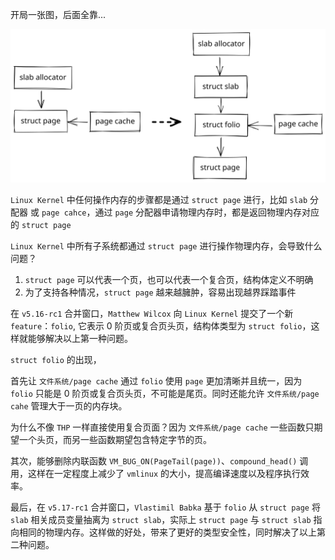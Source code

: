 开局一张图，后面全靠...

![folio outline](../resources/picture/folio.excalidraw.svg)

`Linux Kernel` 中任何操作内存的步骤都是通过 `struct page` 进行，比如 `slab` 分配器 或 `page cahce`，通过 `page` 分配器申请物理内存时，都是返回物理内存对应的 `struct page`

`Linux Kernel` 中所有子系统都通过 `struct page` 进行操作物理内存，会导致什么问题？

1. `struct page` 可以代表一个页，也可以代表一个复合页，结构体定义不明确
2. 为了支持各种情况，`struct page` 越来越臃肿，容易出现越界踩踏事件

在 `v5.16-rc1` 合并窗口，`Matthew Wilcox` 向 `Linux Kernel` 提交了一个新 `feature`：`folio`, 它表示 0 阶页或复合页头页，结构体类型为 `struct folio`，这样就能够解决以上第一种问题。

`struct folio` 的出现，

首先让 `文件系统/page cache` 通过 `folio` 使用 `page` 更加清晰并且统一，因为 `folio` 只能是 0 阶页或复合页头页，不可能是尾页。同时还能允许 `文件系统/page cahe` 管理大于一页的内存块。

为什么不像 `THP` 一样直接使用复合页面？因为 `文件系统/page cache` 一些函数只期望一个头页，而另一些函数期望包含特定字节的页。

其次，能够删除内联函数 `VM_BUG_ON(PageTail(page))`、`compound_head()` 调用，这样在一定程度上减少了 `vmlinux` 的大小，提高编译速度以及程序执行效率。

最后，在 `v5.17-rc1` 合并窗口，`Vlastimil Babka` 基于 `folio` 从 `struct page` 将 `slab` 相关成员变量抽离为 `struct slab`，实际上 `struct page` 与 `struct slab` 指向相同的物理内存。这样做的好处，带来了更好的类型安全性，同时解决了以上第二种问题。
